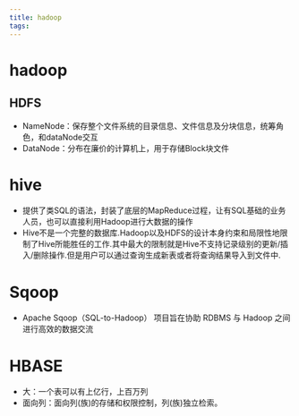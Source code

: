 ```yaml
---
title: hadoop
tags:
---
```


# hadoop
## HDFS
* NameNode：保存整个文件系统的目录信息、文件信息及分块信息，统筹角色，和dataNode交互
* DataNode：分布在廉价的计算机上，用于存储Block块文件
<!-- more -->

# hive
* 提供了类SQL的语法，封装了底层的MapReduce过程，让有SQL基础的业务人员，也可以直接利用Hadoop进行大数据的操作
* Hive不是一个完整的数据库.Hadoop以及HDFS的设计本身约束和局限性地限制了Hive所能胜任的工作.其中最大的限制就是Hive不支持记录级别的更新\/插入\/删除操作.但是用户可以通过查询生成新表或者将查询结果导入到文件中.

# Sqoop
* Apache Sqoop（SQL-to-Hadoop） 项目旨在协助 RDBMS 与 Hadoop 之间进行高效的数据交流


# HBASE
* 大：一个表可以有上亿行，上百万列
* 面向列：面向列(族)的存储和权限控制，列(族)独立检索。

